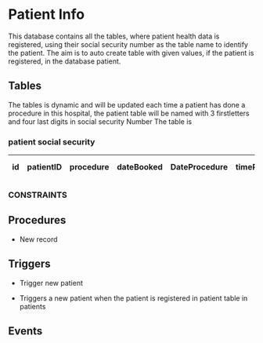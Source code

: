 # Patient Info

This database contains all the tables, where patient health data is registered,
using their social security number as the table name to identify the patient.
The aim is to auto create table with given values, if the patient is registered,
in the database patient. 

##   Tables

The tables is dynamic and will be updated each time a patient has done a 
procedure in this hospital, the patient table will be named with 3 firstletters
and four last digits in social security Number
The table is

### patient social security

| id | patientID | procedure | dateBooked | DateProcedure | timeProcedure |  doctorReport | employee Name |
|-- |-- |-- |-- |-- |-- |-- |-- |



### CONSTRAINTS


## Procedures
- New record

## Triggers

- Trigger new patient
*   Triggers a  new patient when the patient is registered in patient table in patients

##   Events